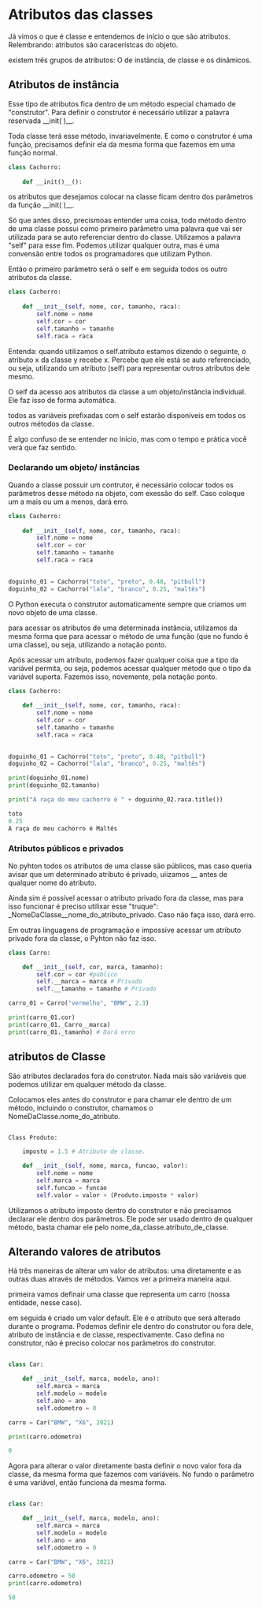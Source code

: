 # Atributos das classes 

Já vimos o que é classe e entendemos de início o que são atributos. Relembrando: atributos são caracerístcas do objeto.  

existem três grupos de atributos: O de instância, de classe e os dinâmicos. 

## Atributos de instância

Esse tipo de atributos fica dentro de um método especial chamado de "construtor". Para definir o construtor é necessário utilizar a palavra reservada \__init( )__. 

Toda classe terá esse método, invariavelmente. E como o construtor é uma função, precisamos definir ela da mesma forma que fazemos em uma função normal.

```Python
class Cachorro:
    
    def __init()__():
```

os atributos que desejamos colocar na classe ficam dentro dos parâmetros da função \__init( )__. 

Só que antes disso, precismoas entender uma coisa, todo método dentro de uma classe possui como primeiro parâmetro uma palavra que vai ser utilizada para se auto referenciar dentro do classe. Utilizamos a palavra "self" para esse fim. Podemos utilizar qualquer outra, mas é uma convensão entre todos os programadores que utilizam Python.

Então o primeiro parâmetro será o self e em seguida todos os outro atributos da classe.

```Python
class Cachorro:
    
    def __init__(self, nome, cor, tamanho, raca):
        self.nome = nome
        self.cor = cor
        self.tamanho = tamanho
        self.raca = raca
```

Entenda: quando utilizamos o self.atributo estamos dizendo o seguinte, o atributo x da classe y recebe x. Percebe que ele está se auto referenciado, ou seja, utilizando um atributo (self) para representar outros atributos dele mesmo. 

O self da acesso aos atributos da classe a um objeto/instância individual. Ele faz isso de forma automática. 

todos as variáveis prefixadas com o self estarão disponíveis em todos os outros métodos da classe. 

É algo confuso de se entender no início, mas com o tempo e prática você verá que faz sentido.

### Declarando um objeto/ instâncias

Quando a classe possuir um contrutor, é necessário colocar todos os parâmetros desse método na objeto, com exessão do self. Caso coloque um a mais ou um a menos, dará erro.

```Python
class Cachorro:
    
    def __init__(self, nome, cor, tamanho, raca):
        self.nome = nome
        self.cor = cor
        self.tamanho = tamanho
        self.raca = raca
    

doguinho_01 = Cachorro("toto", "preto", 0.48, "pitbull")
doguinho_02 = Cachorro("lala", "branco", 0.25, "maltês")
```

O Python executa o construtor automaticamente sempre que criamos um novo objeto de uma classe.

para acessar os atributos de uma determinada instância, utilizamos da mesma forma que para acessar o método de uma função (que no fundo é uma classe), ou seja, utilizando a notação ponto. 

Após acessar um atributo, podemos fazer qualquer coisa que a tipo da variável permita, ou seja, podemos acessar qualquer método que o tipo da variável suporta. Fazemos isso, novemente, pela notação ponto. 

```Python
class Cachorro:
    
    def __init__(self, nome, cor, tamanho, raca):
        self.nome = nome
        self.cor = cor
        self.tamanho = tamanho
        self.raca = raca
    

doguinho_01 = Cachorro("toto", "preto", 0.48, "pitbull")
doguinho_02 = Cachorro("lala", "branco", 0.25, "maltês")

print(doguinho_01.nome)
print(doguinho_02.tamanho)

print("A raça do meu cachorro é " + doguinho_02.raca.title())

```
```Python
toto
0.25
A raça do meu cachorro é Maltês
```

### Atributos públicos e privados

No pyhton todos os atributos de uma classe são públicos, mas caso queria avisar que um determinado atributo é privado, uiizamos __ antes de qualquer nome do atributo.

Ainda sim é possível acessar o atributo privado fora da classe, mas para isso funcionar é preciso utilixar esse "truque": _NomeDaClasse__nome_do_atributo_privado. Caso não faça isso, dará erro. 

Em outras linguagens de programação e impossíve acessar um atributo privado fora da classe, o Pyhton não faz isso.

```Python
class Carro:

    def __init__(self, cor, marca, tamanho):
        self.cor = cor #público
        self.__marca = marca # Privado
        self.__tamanho = tamanho # Privado

carro_01 = Carro("vermelho", "BMW", 2.3)

print(carro_01.cor)
print(carro_01._Carro__marca)
print(carro_01._tamanho) # Dará erro

```

## atributos de Classe

São atributos declarados fora do construtor. Nada mais são variáveis que podemos utilizar em qualquer método da classe. 

Colocamos eles antes do construtor e para chamar ele dentro de um método, incluindo o construtor, chamamos o NomeDaClasse.nome_do_atributo.

```Python

Class Produto:

    imposto = 1.5 # Atributo de classe.

    def __init__(self, nome, marca, funcao, valor):
        self.nome = nome
        self.marca = marca
        self.funcao = funcao
        self.valor = valor + (Produto.imposto * valor)
```

Utilizamos o atributo imposto dentro do construtor e não precisamos declarar ele dentro dos parâmetros. Ele pode ser usado dentro de qualquer método, basta chamar ele pelo nome_da_classe.atributo_de_classe.

## Alterando valores de atributos

Há três maneiras de alterar um valor de atributos: uma diretamente e as outras duas através de métodos. Vamos ver a primeira maneira aqui.

primeira vamos definair uma classe que representa um carro (nossa entidade, nesse caso).

em seguida é criado um valor default. Ele é o atributo que será alterado durante o programa. Podemos definir ele dentro do construtor ou fora dele, atributo de instância e de classe, respectivamente. Caso defina no construtor, não é preciso colocar nos parâmetros do construtor. 

```Python

class Car:

    def __init__(self, marca, modelo, ano):
        self.marca = marca
        self.modelo = modelo
        self.ano = ano
        self.odometro = 0

carro = Car("BMW", "X6", 2021)

print(carro.odometro)

```
```Python
0
```

Agora para alterar o valor diretamente basta definir o novo valor fora da classe, da mesma forma que fazemos com variáveis. No fundo o parâmetro é uma variável, então funciona da mesma forma.

```Python

class Car:

    def __init__(self, marca, modelo, ano):
        self.marca = marca
        self.modelo = modelo
        self.ano = ano
        self.odometro = 0

carro = Car("BMW", "X6", 2021)

carro.odometro = 50
print(carro.odometro)
```
```Python
50
```
